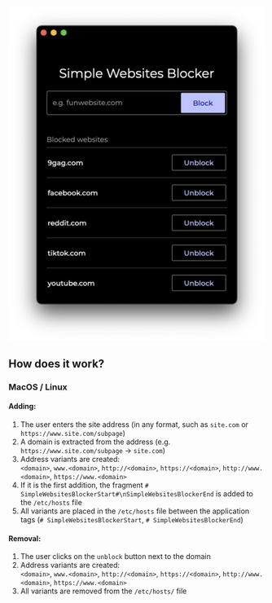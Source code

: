 ![ALT TEXT](./images/git_preview.png)

## How does it work?

### MacOS / Linux

#### Adding:
1. The user enters the site address (in any format, such as `site.com` or `https://www.site.com/subpage`)
2. A domain is extracted from the address (e.g. `https://www.site.com/subpage` -> `site.com`)
3. Address variants are created:  
`<domain>`, `www.<domain>`, `http://<domain>`, `https://<domain>`, `http://www.<domain>`, `https://www.<domain>`
4. If it is the first addition, the fragment `# SimpleWebsitesBlockerStart#\nSimpleWebsitesBlockerEnd` is added to the `/etc/hosts` file
5. All variants are placed in the `/etc/hosts` file between the application tags (`# SimpleWebsitesBlockerStart`, `# SimpleWebsitesBlockerEnd`)

#### Removal:
1. The user clicks on the `unblock` button next to the domain
2. Address variants are created:  
`<domain>`, `www.<domain>`, `http://<domain>`, `https://<domain>`, `http://www.<domain>`, `https://www.<domain>`
3. All variants are removed from the `/etc/hosts/` file


